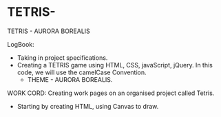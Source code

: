# TETRIS-
TETRIS - AURORA BOREALIS


LogBook: 
- Taking in project specifications.
- Creating a TETRIS game using HTML, CSS, javaScript, jQuery.
	In this code, we will use the camelCase Convention.
  - THEME - AURORA BOREALIS.

WORK CORD:
Creating work pages on an organised project called Tetris.
- Starting by creating HTML, using Canvas to draw.
